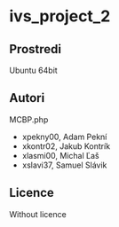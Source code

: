 # ivs_project_2

Prostredi
---------

Ubuntu 64bit

Autori
------

MCBP.php
- xpekny00, Adam Pekní 
- xkontr02, Jakub Kontrík 
- xlasmi00, Michal Ľaš 
- xslavi37, Samuel Slávik 

Licence
-------

Without licence
